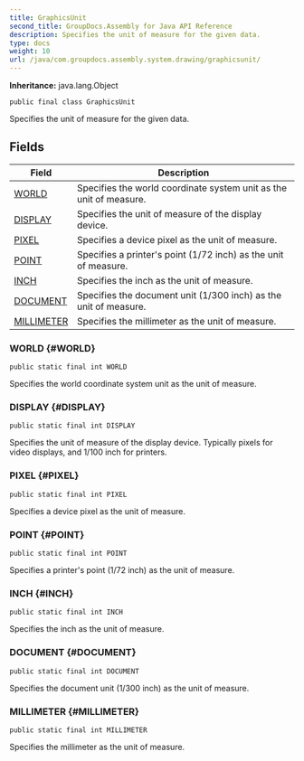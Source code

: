 ```yaml
---
title: GraphicsUnit
second_title: GroupDocs.Assembly for Java API Reference
description: Specifies the unit of measure for the given data.
type: docs
weight: 10
url: /java/com.groupdocs.assembly.system.drawing/graphicsunit/
---
```

**Inheritance:**
java.lang.Object
```
public final class GraphicsUnit
```

Specifies the unit of measure for the given data.
## Fields

| Field | Description |
| --- | --- |
| [WORLD](#WORLD) | Specifies the world coordinate system unit as the unit of measure. |
| [DISPLAY](#DISPLAY) | Specifies the unit of measure of the display device. |
| [PIXEL](#PIXEL) | Specifies a device pixel as the unit of measure. |
| [POINT](#POINT) | Specifies a printer's point (1/72 inch) as the unit of measure. |
| [INCH](#INCH) | Specifies the inch as the unit of measure. |
| [DOCUMENT](#DOCUMENT) | Specifies the document unit (1/300 inch) as the unit of measure. |
| [MILLIMETER](#MILLIMETER) | Specifies the millimeter as the unit of measure. |
### WORLD {#WORLD}
```
public static final int WORLD
```


Specifies the world coordinate system unit as the unit of measure.

### DISPLAY {#DISPLAY}
```
public static final int DISPLAY
```


Specifies the unit of measure of the display device. Typically pixels for video displays, and 1/100 inch for printers.

### PIXEL {#PIXEL}
```
public static final int PIXEL
```


Specifies a device pixel as the unit of measure.

### POINT {#POINT}
```
public static final int POINT
```


Specifies a printer's point (1/72 inch) as the unit of measure.

### INCH {#INCH}
```
public static final int INCH
```


Specifies the inch as the unit of measure.

### DOCUMENT {#DOCUMENT}
```
public static final int DOCUMENT
```


Specifies the document unit (1/300 inch) as the unit of measure.

### MILLIMETER {#MILLIMETER}
```
public static final int MILLIMETER
```


Specifies the millimeter as the unit of measure.

